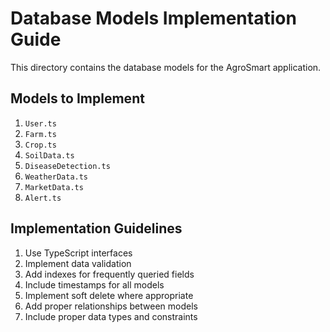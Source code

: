 # Database Models Implementation Guide

This directory contains the database models for the AgroSmart application.

## Models to Implement

1. `User.ts`
2. `Farm.ts`
3. `Crop.ts`
4. `SoilData.ts`
5. `DiseaseDetection.ts`
6. `WeatherData.ts`
7. `MarketData.ts`
8. `Alert.ts`

## Implementation Guidelines

1. Use TypeScript interfaces
2. Implement data validation
3. Add indexes for frequently queried fields
4. Include timestamps for all models
5. Implement soft delete where appropriate
6. Add proper relationships between models
7. Include proper data types and constraints